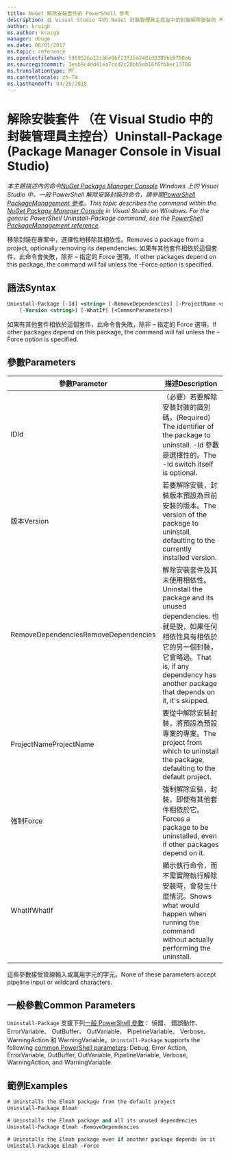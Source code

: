 ```yaml
---
title: NuGet 解除安裝套件的 PowerShell 參考
description: 在 Visual Studio 中的 NuGet 封裝管理員主控台中的封裝解除安裝的 PowerShell 命令的參考。
author: kraigb
ms.author: kraigb
manager: douge
ms.date: 06/01/2017
ms.topic: reference
ms.openlocfilehash: 5969526a12cb6e06f23f35a2481d0385bb9780ab
ms.sourcegitcommit: 3eab9c4dd41ea7ccd2c28bb5ab16f6fbbec13708
ms.translationtype: MT
ms.contentlocale: zh-TW
ms.lasthandoff: 04/26/2018
---
```

# <a name="uninstall-package-package-manager-console-in-visual-studio"></a><span data-ttu-id="d4a24-103">解除安裝套件 （在 Visual Studio 中的封裝管理員主控台）</span><span class="sxs-lookup"><span data-stu-id="d4a24-103">Uninstall-Package (Package Manager Console in Visual Studio)</span></span>

<span data-ttu-id="d4a24-104">*本主題描述內的命令[NuGet Package Manager Console](package-manager-console.md) Windows 上的 Visual Studio 中。一般 PowerShell 解除安裝封裝的命令，請參閱[PowerShell PackageManagement 參考](/powershell/module/packagemanagement/?view=powershell-6)。*</span><span class="sxs-lookup"><span data-stu-id="d4a24-104">*This topic describes the command within the [NuGet Package Manager Console](package-manager-console.md) in Visual Studio on Windows. For the generic PowerShell Uninstall-Package command, see the [PowerShell PackageManagement reference](/powershell/module/packagemanagement/?view=powershell-6).*</span></span>

<span data-ttu-id="d4a24-105">移除封裝在專案中，選擇性地移除其相依性。</span><span class="sxs-lookup"><span data-stu-id="d4a24-105">Removes a package from a project, optionally removing its dependencies.</span></span> <span data-ttu-id="d4a24-106">如果有其他套件相依於這個套件，此命令會失敗，除非 – 指定的 Force 選項。</span><span class="sxs-lookup"><span data-stu-id="d4a24-106">If other packages depend on this package, the command will fail unless the –Force option is specified.</span></span>

## <a name="syntax"></a><span data-ttu-id="d4a24-107">語法</span><span class="sxs-lookup"><span data-stu-id="d4a24-107">Syntax</span></span>

```ps
Uninstall-Package [-Id] <string> [-RemoveDependencies] [-ProjectName <string>] [-Force]
    [-Version <string>] [-WhatIf] [<CommonParameters>]
```

<span data-ttu-id="d4a24-108">如果有其他套件相依於這個套件，此命令會失敗，除非 – 指定的 Force 選項。</span><span class="sxs-lookup"><span data-stu-id="d4a24-108">If other packages depend on this package, the command will fail unless the –Force option is specified.</span></span>

## <a name="parameters"></a><span data-ttu-id="d4a24-109">參數</span><span class="sxs-lookup"><span data-stu-id="d4a24-109">Parameters</span></span>

| <span data-ttu-id="d4a24-110">參數</span><span class="sxs-lookup"><span data-stu-id="d4a24-110">Parameter</span></span> | <span data-ttu-id="d4a24-111">描述</span><span class="sxs-lookup"><span data-stu-id="d4a24-111">Description</span></span> |
| --- | --- |
| <span data-ttu-id="d4a24-112">ID</span><span class="sxs-lookup"><span data-stu-id="d4a24-112">Id</span></span> | <span data-ttu-id="d4a24-113">（必要）若要解除安裝封裝的識別碼。</span><span class="sxs-lookup"><span data-stu-id="d4a24-113">(Required) The identifier of the package to uninstall.</span></span> <span data-ttu-id="d4a24-114">-Id 參數是選擇性的。</span><span class="sxs-lookup"><span data-stu-id="d4a24-114">The -Id switch itself is optional.</span></span> |
| <span data-ttu-id="d4a24-115">版本</span><span class="sxs-lookup"><span data-stu-id="d4a24-115">Version</span></span> | <span data-ttu-id="d4a24-116">若要解除安裝，封裝版本預設為目前安裝的版本。</span><span class="sxs-lookup"><span data-stu-id="d4a24-116">The version of the package to uninstall, defaulting to the currently installed version.</span></span> |
| <span data-ttu-id="d4a24-117">RemoveDependencies</span><span class="sxs-lookup"><span data-stu-id="d4a24-117">RemoveDependencies</span></span> | <span data-ttu-id="d4a24-118">解除安裝套件及其未使用相依性。</span><span class="sxs-lookup"><span data-stu-id="d4a24-118">Uninstall the package and its unused dependencies.</span></span> <span data-ttu-id="d4a24-119">也就是說，如果任何相依性具有相依於它的另一個封裝，它會略過。</span><span class="sxs-lookup"><span data-stu-id="d4a24-119">That is, if any dependency has another package that depends on it, it's skipped.</span></span> |
| <span data-ttu-id="d4a24-120">ProjectName</span><span class="sxs-lookup"><span data-stu-id="d4a24-120">ProjectName</span></span> | <span data-ttu-id="d4a24-121">要從中解除安裝封裝，將預設為預設專案的專案。</span><span class="sxs-lookup"><span data-stu-id="d4a24-121">The project from which to uninstall the package, defaulting to the default project.</span></span> |
| <span data-ttu-id="d4a24-122">強制</span><span class="sxs-lookup"><span data-stu-id="d4a24-122">Force</span></span> | <span data-ttu-id="d4a24-123">強制解除安裝，封裝，即使有其他套件相依於它。</span><span class="sxs-lookup"><span data-stu-id="d4a24-123">Forces a package to be uninstalled, even if other packages depend on it.</span></span> |
| <span data-ttu-id="d4a24-124">WhatIf</span><span class="sxs-lookup"><span data-stu-id="d4a24-124">WhatIf</span></span> | <span data-ttu-id="d4a24-125">顯示執行命令，而不需實際執行解除安裝時，會發生什麼情況。</span><span class="sxs-lookup"><span data-stu-id="d4a24-125">Shows what would happen when running the command without actually performing the uninstall.</span></span> |

<span data-ttu-id="d4a24-126">這些參數接受管線輸入或萬用字元的字元。</span><span class="sxs-lookup"><span data-stu-id="d4a24-126">None of these parameters accept pipeline input or wildcard characters.</span></span>

## <a name="common-parameters"></a><span data-ttu-id="d4a24-127">一般參數</span><span class="sxs-lookup"><span data-stu-id="d4a24-127">Common Parameters</span></span>

<span data-ttu-id="d4a24-128">`Uninstall-Package` 支援下列[一般 PowerShell 參數](http://go.microsoft.com/fwlink/?LinkID=113216)： 偵錯、 錯誤動作、 ErrorVariable、 OutBuffer、 OutVariable、 PipelineVariable、 Verbose、 WarningAction 和 WarningVariable。</span><span class="sxs-lookup"><span data-stu-id="d4a24-128">`Uninstall-Package` supports the following [common PowerShell parameters](http://go.microsoft.com/fwlink/?LinkID=113216): Debug, Error Action, ErrorVariable, OutBuffer, OutVariable, PipelineVariable, Verbose, WarningAction, and WarningVariable.</span></span>

## <a name="examples"></a><span data-ttu-id="d4a24-129">範例</span><span class="sxs-lookup"><span data-stu-id="d4a24-129">Examples</span></span>

```ps
# Uninstalls the Elmah package from the default project
Uninstall-Package Elmah

# Uninstalls the Elmah package and all its unused dependencies
Uninstall-Package Elmah -RemoveDependencies 

# Uninstalls the Elmah package even if another package depends on it
Uninstall-Package Elmah -Force
```

